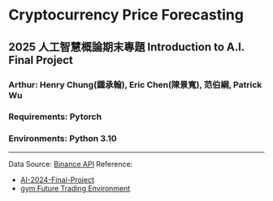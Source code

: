 # Cryptocurrency Price Forecasting
## 2025 人工智慧概論期末專題  Introduction to A.I. Final Project
### Arthur: Henry Chung(鍾承翰), Eric Chen(陳景寬), 范伯綱, Patrick Wu


### Requirements: Pytorch
### Environments: Python 3.10
---
Data Source: [Binance API](https://github.com/binance/binance-public-data)
Reference: 
- [AI-2024-Final-Project](https://github.com/Otmeal/AI-2024-final-project)
- [gym Future Trading Environment](https://github.com/leafoliage/gym-futures-trading/tree/dev)
